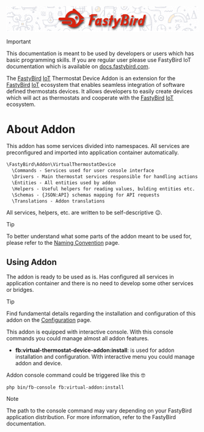 <p align="center">
	<img src="https://github.com/fastybird/.github/blob/main/assets/repo_title.png?raw=true" alt="FastyBird"/>
</p>

> [!IMPORTANT]
This documentation is meant to be used by developers or users which has basic programming skills. If you are regular user
please use FastyBird IoT documentation which is available on [docs.fastybird.com](https://docs.fastybird.com).

The [FastyBird](https://www.fastybird.com) [IoT](https://en.wikipedia.org/wiki/Internet_of_things) Thermostat Device Addon is an extension for the [FastyBird](https://www.fastybird.com) [IoT](https://en.wikipedia.org/wiki/Internet_of_things) ecosystem
that enables seamless integration of software defined thermostats devices. It allows developers to easily create devices
which will act as thermostats and cooperate with the [FastyBird](https://www.fastybird.com) [IoT](https://en.wikipedia.org/wiki/Internet_of_things) ecosystem.

# About Addon

This addon has some services divided into namespaces. All services are preconfigured and imported into application
container automatically.

```
\FastyBird\Addon\VirtualThermostatDevice
  \Commands - Services used for user console interface
  \Drivers - Main thermostat services responsible for handling actions
  \Entities - All entities used by addon
  \Helpers - Useful helpers for reading values, bulding entities etc.
  \Schemas - {JSON:API} schemas mapping for API requests
  \Translations - Addon translations
```

All services, helpers, etc. are written to be self-descriptive :wink:.

> [!TIP]
To better understand what some parts of the addon meant to be used for, please refer to the [Naming Convention](Naming-Convention) page.

## Using Addon

The addon is ready to be used as is. Has configured all services in application container and there is no need to develop
some other services or bridges.

> [!TIP]
Find fundamental details regarding the installation and configuration of this addon on the [Configuration](Configuration) page.

This addon is equipped with interactive console. With this console commands you could manage almost all addon features.

* **fb:virtual-thermostat-device-addon:install**: is used for addon installation and configuration. With interactive menu you could manage addon and device.

Addon console command could be triggered like this :nerd_face:

```shell
php bin/fb-console fb:virtual-addon:install
```

> [!NOTE]
The path to the console command may vary depending on your FastyBird application distribution. For more information, refer to the FastyBird documentation.
